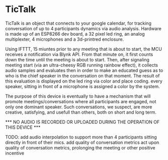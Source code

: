 # TicTalk
TicTalk is an object that connects to your google calendar, for tracking conversation of up to 4 participants dynamics via audio analysis.
Hardware is made up of an ESP8266 dev board, a 32 pixel led ring, an analog multiplexter, 4  microphones and a 3d-printred enclosure.

Using IFTTT, 15 miuntes prior to any meeting that is about to start, the MCU receives a notification via Blynk API. 
From that minute on, it first counts down the time until the meeting is about to start. Then, after signaling meeting start (via an ultra-cheesy RGB running rainbow effect), it collects audio samples and evaluates then in order to make an educated guess as to who is the chief speaker in the conversation on that moment. The result of this evaluation is displayed on the led ring via color and place coding. every speaker, sitting in front of a microphone is assigned a color by the system.

The purpose of this device is eventually to have a mechanism that will promote meetings/conversations where all participants are engaged, not only one dominant speaker. Such conversations, we suspect, are more creative, satisfying, and usefull than others, both on short and long term.

*** NO AUDIO IS RECORDED OR UPLOADED DURING THE OPERATION OF THIS DEVICE ***
 
TODO: 
add audio interpolation to support more than 4 participants sitting directly in front of their mics.
add quality of conversation metrics
act upon quality of conversation metrics, prolonging the meeting or other positive incentive

